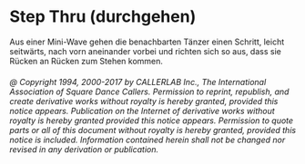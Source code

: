 
# Step Thru (durchgehen)

Aus einer Mini-Wave gehen die benachbarten Tänzer einen Schritt, leicht seitwärts, nach vorn aneinander
vorbei und richten sich so aus, dass sie Rücken an Rücken zum Stehen kommen.

###### @ Copyright 1994, 2000-2017 by CALLERLAB Inc., The International Association of Square Dance Callers. Permission to reprint, republish, and create derivative works without royalty is hereby granted, provided this notice appears. Publication on the Internet of derivative works without royalty is hereby granted provided this notice appears. Permission to quote parts or all of this document without royalty is hereby granted, provided this notice is included. Information contained herein shall not be changed nor revised in any derivation or publication.

